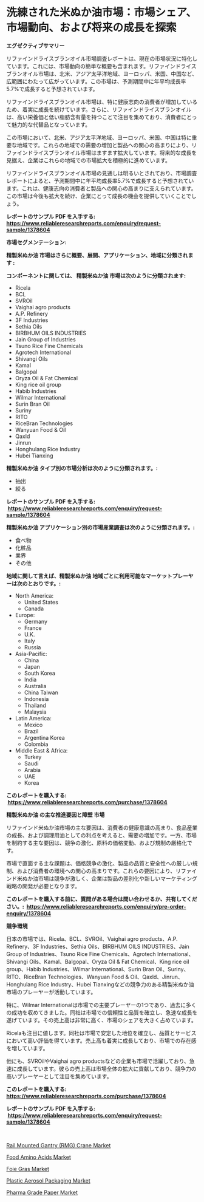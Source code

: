 <p><h1>洗練された米ぬか油市場：市場シェア、市場動向、および将来の成長を探索</h1></p><p><strong>エグゼクティブサマリー</strong></p>
<p><p>リファインドライスブランオイル市場調査レポートは、現在の市場状況に特化しています。これには、市場動向の簡単な概要も含まれます。リファインドライスブランオイル市場は、北米、アジア太平洋地域、ヨーロッパ、米国、中国など、広範囲にわたって広がっています。この市場は、予測期間中に年平均成長率5.7%で成長すると予想されています。</p><p>リファインドライスブランオイル市場は、特に健康志向の消費者が増加しているため、着実に成長を続けています。さらに、リファインドライスブランオイルは、高い栄養価と低い脂肪含有量を持つことで注目を集めており、消費者にとって魅力的な代替品となっています。</p><p>この市場において、北米、アジア太平洋地域、ヨーロッパ、米国、中国は特に重要な地域です。これらの地域での需要の増加と製品への関心の高まりにより、リファインドライスブランオイル市場はますます拡大しています。将来的な成長を見据え、企業はこれらの地域での市場拡大を積極的に進めています。</p><p>リファインドライスブランオイル市場の見通しは明るいとされており、市場調査レポートによると、予測期間中に年平均成長率5.7%で成長すると予想されています。これは、健康志向の消費者と製品への関心の高まりに支えられています。この市場は今後も拡大を続け、企業にとって成長の機会を提供していくことでしょう。</p></p>
<p><strong>レポートのサンプル PDF を入手する: <a href="https://www.reliableresearchreports.com/enquiry/request-sample/1378604">https://www.reliableresearchreports.com/enquiry/request-sample/1378604</a></strong></p>
<p><strong>市場セグメンテーション:</strong></p>
<p><strong> 精製米ぬか油 市場はさらに概要、展開、アプリケーション、地域に分類されます :</strong></p>
<p><strong>コンポーネントに関しては、 精製米ぬか油 市場は次のように分類されます: &nbsp;</strong></p>
<p><ul><li>Ricela</li><li>BCL</li><li>SVROil</li><li>Vaighai agro products</li><li>A.P. Refinery</li><li>3F Industries</li><li>Sethia Oils</li><li>BIRBHUM OILS INDUSTRIES</li><li>Jain Group of Industries</li><li>Tsuno Rice Fine Chemicals</li><li>Agrotech International</li><li>Shivangi Oils</li><li>Kamal</li><li>Balgopal</li><li>Oryza Oil & Fat Chemical</li><li>King rice oil group</li><li>Habib Industries</li><li>Wilmar International</li><li>Surin Bran Oil</li><li>Suriny</li><li>RITO</li><li>RiceBran Technologies</li><li>Wanyuan Food & Oil</li><li>Qaxld</li><li>Jinrun</li><li>Honghulang Rice Industry</li><li>Hubei Tianxing</li></ul></p>
<p><strong> 精製米ぬか油 タイプ別の市場分析は次のように分類されます。:</strong></p>
<p><ul><li>抽出</li><li>絞る</li></ul></p>
<p><strong>レポートのサンプル PDF を入手する: &nbsp;<a href="https://www.reliableresearchreports.com/enquiry/request-sample/1378604">https://www.reliableresearchreports.com/enquiry/request-sample/1378604</a></strong></p>
<p><strong> 精製米ぬか油 アプリケーション別の市場産業調査は次のように分類されます。:</strong></p>
<p><ul><li>食べ物</li><li>化粧品</li><li>業界</li><li>その他</li></ul></p>
<p><strong>地域に関して言えば、精製米ぬか油 地域ごとに利用可能なマーケットプレーヤーは次のとおりです。:</strong></p>
<p><ul>
    <li>
        North America:
        <ul>
            <li>United States</li>
            <li>Canada</li>
        </ul>
    </li>
    <li>
        Europe:
        <ul>
            <li>Germany</li>
            <li>France</li>
            <li>U.K.</li>
            <li>Italy</li>
            <li>Russia</li>
        </ul>
    </li>
    <li>
        Asia-Pacific:
        <ul>
            <li>China</li>
            <li>Japan</li>
            <li>South Korea</li>
            <li>India</li>
            <li>Australia</li>
            <li>China Taiwan</li>
            <li>Indonesia</li>
            <li>Thailand</li>
            <li>Malaysia</li>
        </ul>
    </li>
    <li>
        Latin America:
        <ul>
            <li>Mexico</li>
            <li>Brazil</li>
            <li>Argentina Korea</li>
            <li>Colombia</li>
        </ul>
    </li>
    <li>
        Middle East & Africa:
        <ul>
            <li>Turkey</li>
            <li>Saudi</li>
            <li>Arabia</li>
            <li>UAE</li>
            <li>Korea</li>
        </ul>
    </li>
    </ul></p>
<p><strong>このレポートを購入する: &nbsp;<a href="https://www.reliableresearchreports.com/purchase/1378604">https://www.reliableresearchreports.com/purchase/1378604</a></strong></p>
<p><strong>精製米ぬか油 の主な推進要因と障壁 市場</strong></p>
<p><p>リファインド米ぬか油市場の主な要因は、消費者の健康意識の高まり、食品産業の成長、および調理用油としての利点を考えると、需要の増加です。一方、市場を制約する主な要因は、競争の激化、原料の価格変動、および規制の厳格化です。</p><p>市場で直面する主な課題は、価格競争の激化、製品の品質と安全性への厳しい規制、および消費者の環境への関心の高まりです。これらの要因により、リファインド米ぬか油市場は競争が激しく、企業は製品の差別化や新しいマーケティング戦略の開発が必要となります。</p></p>
<p><strong>このレポートを購入する前に、質問がある場合は問い合わせるか、共有してください。:&nbsp; <a href="https://www.reliableresearchreports.com/enquiry/pre-order-enquiry/1378604">https://www.reliableresearchreports.com/enquiry/pre-order-enquiry/1378604</a></strong></p>
<p><strong>競争環境</strong></p>
<p><p>日本の市場では、Ricela、BCL、SVROil、Vaighai agro products、A.P. Refinery、3F Industries、Sethia Oils、BIRBHUM OILS INDUSTRIES、Jain Group of Industries、Tsuno Rice Fine Chemicals、Agrotech International、Shivangi Oils、Kamal、Balgopal、Oryza Oil & Fat Chemical、King rice oil group、Habib Industries、Wilmar International、Surin Bran Oil、Suriny、RITO、RiceBran Technologies、Wanyuan Food & Oil、Qaxld、Jinrun、Honghulang Rice Industry、Hubei Tianxingなどの競争力のある精製米ぬか油市場のプレーヤーが活動しています。</p><p>特に、Wilmar Internationalは市場での主要プレーヤーの1つであり、過去に多くの成功を収めてきました。同社は市場での信頼性と品質を確立し、急速な成長を遂げています。その売上高は非常に高く、市場のシェアを大きく占めています。</p><p>Ricelaも注目に値します。同社は市場で安定した地位を確立し、品質とサービスにおいて高い評価を得ています。売上高も着実に成長しており、市場での存在感を増しています。</p><p>他にも、SVROilやVaighai agro productsなどの企業も市場で活躍しており、急速に成長しています。彼らの売上高は市場全体の拡大に貢献しており、競争力の高いプレーヤーとして注目を集めています。</p></p>
<p><strong>このレポートを購入する: &nbsp; <a href="https://www.reliableresearchreports.com/purchase/1378604">https://www.reliableresearchreports.com/purchase/1378604</a></strong></p>
<p><strong>レポートのサンプル PDF を入手する: &nbsp;<a href="https://www.reliableresearchreports.com/enquiry/request-sample/1378604">https://www.reliableresearchreports.com/enquiry/request-sample/1378604</a></strong><strong></strong></p>
<p>&nbsp;</p>
<p><p><a href="https://issuu.com/reportprime-2/docs/rail-mounted-gantry-rmg-crane-market-size-2030.ppt">Rail Mounted Gantry (RMG) Crane Market</a></p><p><a href="https://view.publitas.com/reportprime-1/food-amino-acids-market-size-share-trends-analysis-report-by-application-regional-outlook-competitive-strategies-and-segment-forecasts-2024-2031/">Food Amino Acids Market</a></p><p><a href="https://view.publitas.com/reportprime-1/decoding-the-foie-gras-market-a-deep-dive-into-the-latest-market-trends-market-segmentation-and-competitive-analysis/">Foie Gras Market</a></p><p><a href="https://natural-crush-b99.notion.site/Plastic-Aerosol-Packaging-Market-Size-Market-Trends-and-Growth-Outlook-forecasted-for-period-from--bd489bb7f0a54f92b90a5827597f1bd5">Plastic Aerosol Packaging Market</a></p><p><a href="https://gamy-alyssum-396.notion.site/Pharma-Grade-Paper-Market-Size-Growing-and-Forecasted-for-period-from-2024-2031-and-provides-compl-40a557f3e46d4094add910d08c47a74b">Pharma Grade Paper Market</a></p></p>